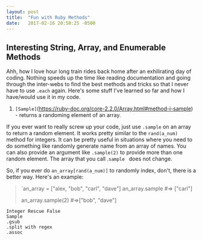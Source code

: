 ```yaml
---
layout: post
title:  "Fun with Ruby Methods"
date:   2017-02-16 20:50:25 -0500
---
```


## Interesting String, Array, and Enumerable Methods

Ahh, how I love hour long train rides back home after an exhilirating day of coding. Nothing speeds up the time like reading documentation and going through the inter-webs to find the best methods and tricks so that I never have to use `.each` again. Here's some stuff I've learned so far and how I have/would use it in my code.

1. `[Sample]`(https://ruby-doc.org/core-2.2.0/Array.html#method-i-sample) - returns a randoming element of an array.

If you ever want to really screw up your code, just use `.sample` on an array to return a random element. It works pretty similar to the `rand(a_num)` method for integers. It can be pretty useful in situations where you need to do something like randomly generate name from an array of names. You can also provide an argument like `.sample(2)` to provide more than one random element. The array that you call .`sample ` does not change. 

So, if you ever do `an_array[rand(a_num)]` to randomly index, don't, there is a better way. Here's an example:

> `an_array = ["alex, "bob", "carl", "dave"]
> an_array.sample                                      #=> ["carl"]
> 
> an_array.sample(2)                                  #=>["bob", "dave"]



    Integer Rescue False
    Sample
    .gsub
    .split with regex
    .assoc
